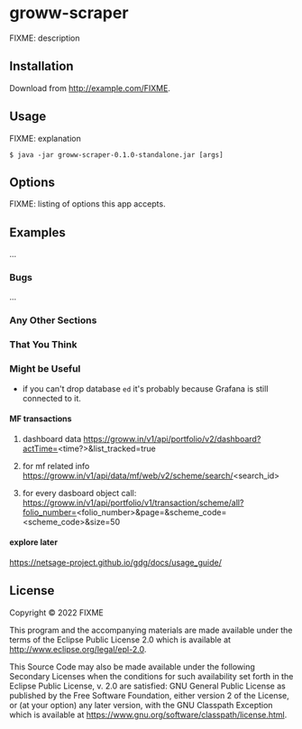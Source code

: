 # groww-scraper

FIXME: description

## Installation

Download from http://example.com/FIXME.

## Usage

FIXME: explanation

    $ java -jar groww-scraper-0.1.0-standalone.jar [args]

## Options

FIXME: listing of options this app accepts.

## Examples

...

### Bugs

...

### Any Other Sections
### That You Think
### Might be Useful
- if you can't drop database `ed` it's probably because Grafana is still connected to it.

#### MF transactions

1. dashboard data
https://groww.in/v1/api/portfolio/v2/dashboard?actTime=<time?>&list_tracked=true

2. for mf related info
https://groww.in/v1/api/data/mf/web/v2/scheme/search/<search_id>

3. for every dasboard object call:
https://groww.in/v1/api/portfolio/v1/transaction/scheme/all?folio_number=<folio_number>&page=<pg-no>&scheme_code=<scheme_code>&size=50


#### explore later
https://netsage-project.github.io/gdg/docs/usage_guide/

## License

Copyright © 2022 FIXME

This program and the accompanying materials are made available under the
terms of the Eclipse Public License 2.0 which is available at
http://www.eclipse.org/legal/epl-2.0.

This Source Code may also be made available under the following Secondary
Licenses when the conditions for such availability set forth in the Eclipse
Public License, v. 2.0 are satisfied: GNU General Public License as published by
the Free Software Foundation, either version 2 of the License, or (at your
option) any later version, with the GNU Classpath Exception which is available
at https://www.gnu.org/software/classpath/license.html.
